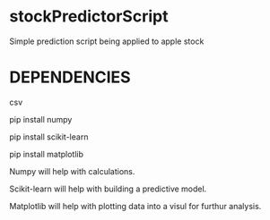 # stockPredictorScript
Simple prediction script being applied to apple stock

# DEPENDENCIES 

<p>csv</p>
<p>pip install numpy</p>
<p>pip install scikit-learn</p>
<p>pip install matplotlib</p>

<p>Numpy will help with calculations.</p>
<p>Scikit-learn will help with building a predictive model.</p>
<p>Matplotlib will help with plotting data into a visul for furthur analysis.</p>
